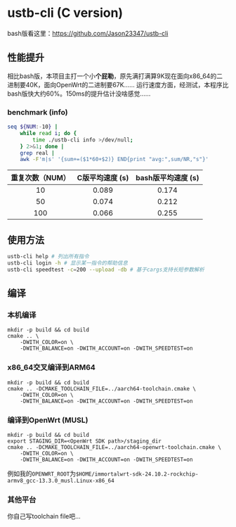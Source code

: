 # ustb-cli (C version)

bash版看这里：https://github.com/Jason23347/ustb-cli

## 性能提升

相比bash版，本项目主打一个小**个屁勒**，原先满打满算9K现在面向x86_64的二进制要40K，面向OpenWrt的二进制要67K……
运行速度方面，经测试，本程序比bash版快大约60%。150ms的提升估计没啥感觉……

### benchmark (info)
```bash
seq ${NUM:-10} |
	while read i; do {
		time ./ustb-cli info >/dev/null;
	} 2>&1; done |
	grep real |
	awk -F'm|s' '{sum+=($1*60+$2)} END{print "avg:",sum/NR,"s"}'
```

| 重复次数（NUM） | C版平均速度 (s) | bash版平均速度 (s) |
| :-------------: | :-------------: | :----------------: |
|       10        |      0.089      |       0.174        |
|       50        |      0.074      |       0.212        |
|       100       |      0.066      |       0.255        |

## 使用方法

```bash
ustb-cli help # 列出所有指令
ustb-cli login -h # 显示某一指令的帮助信息
ustb-cli speedtest -c=200 --upload -db # 基于cargs支持长短参数解析
```

## 编译

### 本机编译

```shell
mkdir -p build && cd build
cmake .. \
	-DWITH_COLOR=on \
	-DWITH_BALANCE=on -DWITH_ACCOUNT=on -DWITH_SPEEDTEST=on
```

### x86_64交叉编译到ARM64

```shell
mkdir -p build && cd build
cmake .. -DCMAKE_TOOLCHAIN_FILE=../aarch64-toolchain.cmake \
	-DWITH_COLOR=on \
	-DWITH_BALANCE=on -DWITH_ACCOUNT=on -DWITH_SPEEDTEST=on
```

### 编译到OpenWrt (MUSL)

```shell
mkdir -p build && cd build
export STAGING_DIR=<OpenWrt SDK path>/staging_dir
cmake .. -DCMAKE_TOOLCHAIN_FILE=../aarch64-openwrt-toolchain.cmake \
	-DWITH_COLOR=on \
	-DWITH_BALANCE=on -DWITH_ACCOUNT=on -DWITH_SPEEDTEST=on
```

例如我的`OPENWRT_ROOT`为`$HOME/immortalwrt-sdk-24.10.2-rockchip-armv8_gcc-13.3.0_musl.Linux-x86_64`

### 其他平台

你自己写toolchain file吧...
